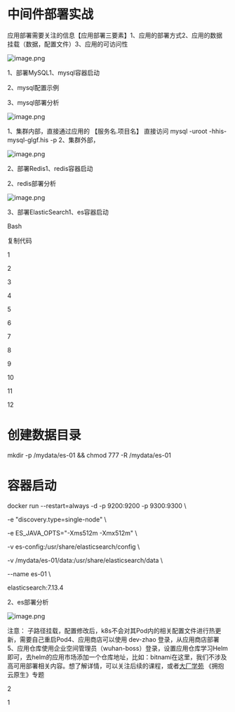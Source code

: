 # 中间件部署实战

应用部署需要关注的信息【应用部署三要素】1、应用的部署方式2、应用的数据挂载（数据，配置文件）3、应用的可访问性

![image.png](https://cdn.nlark.com/yuque/0/2021/png/1613913/1631603837148-120309a6-5fac-4467-a585-eb8971c7640f.png?x-oss-process=image%2Fwatermark%2Ctype_d3F5LW1pY3JvaGVp%2Csize_43%2Ctext_YXRndWlndS5jb20gIOWwmuehheiwtw%3D%3D%2Ccolor_FFFFFF%2Cshadow_50%2Ct_80%2Cg_se%2Cx_10%2Cy_10)

1、部署MySQL1、mysql容器启动

2、mysql配置示例

3、mysql部署分析

![image.png](https://cdn.nlark.com/yuque/0/2021/png/1613913/1631544800244-cd4ed8a8-06d0-40bc-9752-dd0ba9df325c.png?x-oss-process=image%2Fwatermark%2Ctype_d3F5LW1pY3JvaGVp%2Csize_30%2Ctext_YXRndWlndS5jb20gIOWwmuehheiwtw%3D%3D%2Ccolor_FFFFFF%2Cshadow_50%2Ct_80%2Cg_se%2Cx_10%2Cy_10)

1、集群内部，直接通过应用的 【服务名.项目名】 直接访问 mysql -uroot -hhis-mysql-glgf.his -p 2、集群外部，

![image.png](https://cdn.nlark.com/yuque/0/2021/png/1613913/1631621925918-a87cc4f8-be27-4d76-aafb-f47e32c692b3.png?x-oss-process=image%2Fwatermark%2Ctype_d3F5LW1pY3JvaGVp%2Csize_44%2Ctext_YXRndWlndS5jb20gIOWwmuehheiwtw%3D%3D%2Ccolor_FFFFFF%2Cshadow_50%2Ct_80%2Cg_se%2Cx_10%2Cy_10)

2、部署Redis1、redis容器启动

2、redis部署分析

![image.png](https://cdn.nlark.com/yuque/0/2021/png/1613913/1631610241479-a4dc9586-872d-49ef-95a0-2d0116c9b9ed.png?x-oss-process=image%2Fwatermark%2Ctype_d3F5LW1pY3JvaGVp%2Csize_29%2Ctext_YXRndWlndS5jb20gIOWwmuehheiwtw%3D%3D%2Ccolor_FFFFFF%2Cshadow_50%2Ct_80%2Cg_se%2Cx_10%2Cy_10)

3、部署ElasticSearch1、es容器启动

Bash

复制代码

1

2

3

4

5

6

7

8

9

10

11

12

# 创建数据目录

mkdir -p /mydata/es-01 && chmod 777 -R /mydata/es-01

  

# 容器启动

docker run --restart=always -d -p 9200:9200 -p 9300:9300 \

-e "discovery.type=single-node" \

-e ES_JAVA_OPTS="-Xms512m -Xmx512m" \

-v es-config:/usr/share/elasticsearch/config \

-v /mydata/es-01/data:/usr/share/elasticsearch/data \

--name es-01 \

elasticsearch:7.13.4

  

2、es部署分析

![image.png](https://cdn.nlark.com/yuque/0/2021/png/1613913/1631609524580-f264a6dc-e619-4843-a717-b8852716785d.png?x-oss-process=image%2Fwatermark%2Ctype_d3F5LW1pY3JvaGVp%2Csize_34%2Ctext_YXRndWlndS5jb20gIOWwmuehheiwtw%3D%3D%2Ccolor_FFFFFF%2Cshadow_50%2Ct_80%2Cg_se%2Cx_10%2Cy_10)

注意： 子路径挂载，配置修改后，k8s不会对其Pod内的相关配置文件进行热更新，需要自己重启Pod4、应用商店可以使用 dev-zhao 登录，从应用商店部署5、应用仓库使用企业空间管理员（wuhan-boss）登录，设置应用仓库学习Helm即可，去helm的应用市场添加一个仓库地址，比如：bitnami在这里，我们不涉及高可用部署相关内容。想了解详情，可以关注后续的课程，或者[大厂学苑](https://www.itdachang.com/) 《拥抱云原生》专题

2

1